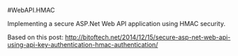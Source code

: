 #WebAPI.HMAC

Implementing a secure ASP.Net Web API application using HMAC security.

Based on this post: http://bitoftech.net/2014/12/15/secure-asp-net-web-api-using-api-key-authentication-hmac-authentication/